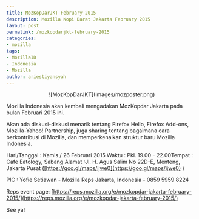 ```yaml
---
title: MozKopDarJKT February 2015
description: Mozilla Kopi Darat Jakarta February 2015
layout: post
permalink: /mozkopdarjkt-february-2015
categories:
- mozilla
tags:
- MozillaID
- Indonesia
- Mozilla
author: ariestiyansyah
---
```

<center>
![MozKopDarJKT](images/mozposter.png) </center>


Mozilla Indonesia akan kembali mengadakan MozKopdar Jakarta pada bulan Februari 2015 ini.

Akan ada diskusi-diskusi menarik tentang Firefox Hello, Firefox Add-ons, Mozilla-Yahoo! Partnership, juga sharing tentang bagaimana cara berkontribusi di Mozilla, dan memperkenalkan struktur baru Mozilla Indonesia.

Hari/Tanggal : Kamis / 26 Februari 2015
Waktu : Pkl. 19.00 - 22.00Tempat : Cafe Eatology, Sabang
Alamat :Jl. H. Agus Salim No 22D-E, Menteng, Jakarta Pusat ([https://goo.gl/maps/ijwe0](https://goo.gl/maps/ijwe0) )

PIC : Yofie Setiawan - Mozilla Reps Jakarta, Indonesia - 0859 5959 8224

Reps event page: [https://reps.mozilla.org/e/mozkopdar-jakarta-february-2015/](https://reps.mozilla.org/e/mozkopdar-jakarta-february-2015/) 

See ya!
